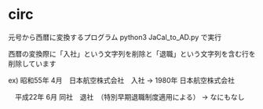 # circ
元号から西暦に変換するプログラム
python3 JaCal_to_AD.py で実行

西暦の変換際に「入社」という文字列を削除と「退職」という文字列を含む行を削除しています

ex) 昭和55年 4月　日本航空株式会社　入社  → 1980年    日本航空株式会社

　平成22年 6月    同社　退社　（特別早期退職制度適用による） → なにもなし
